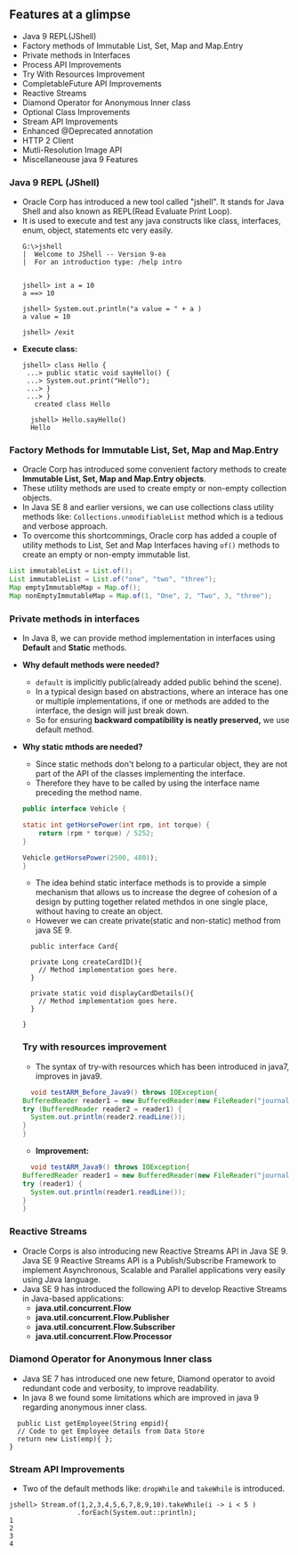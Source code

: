 ## Features at a glimpse
- Java 9 REPL(JShell)
- Factory methods of Immutable List, Set, Map and Map.Entry
- Private methods in Interfaces
- Process API Improvements
- Try With Resources Improvement
- CompletableFuture API Improvements
- Reactive Streams
- Diamond Operator for Anonymous Inner class
- Optional Class Improvements
- Stream API Improvements
- Enhanced @Deprecated annotation
- HTTP 2 Client
- Mutli-Resolution Image API
- Miscellaneouse java 9 Features

### Java 9 REPL (JShell)
- Oracle Corp has introduced a new tool called "jshell". It stands for Java Shell and also known as REPL(Read Evaluate Print Loop).
- It is used to execute and test any java constructs like class, interfaces, enum, object, statements etc very easily.
    ```jshell
    G:\>jshell
    |  Welcome to JShell -- Version 9-ea
    |  For an introduction type: /help intro


    jshell> int a = 10
    a ==> 10

    jshell> System.out.println("a value = " + a )
    a value = 10

    jshell> /exit
    ```
- **Execute class:**
  ```jshell
  jshell> class Hello {
   ...> public static void sayHello() {
   ...> System.out.print("Hello");
   ...> }
   ...> }
     created class Hello

    jshell> Hello.sayHello()
    Hello
  ```

### Factory Methods for Immutable List, Set, Map and Map.Entry
- Oracle Corp has introduced some convenient factory methods to create **Immutable List, Set, Map and Map.Entry objects**.
- These utility methods are used to create empty or non-empty collection objects.
- In Java SE 8 and earlier versions, we can use collections class utility methods like: `Collections.unmodifiableList` method which is a tedious and verbose approach.
- To overcome this shortcommings, Oracle corp has added a couple of utility methods to List, Set and Map Interfaces having `of()` methods to create an empty or non-empty immutable list.
```java
List immutableList = List.of();
List immutableList = List.of("one", "two", "three");
Map emptyImmutableMap = Map.of();
Map nonEmptyImmutableMap = Map.of(1, "One", 2, "Two", 3, "three");
```

### Private methods in interfaces
- In Java 8, we can provide method implementation in interfaces using **Default** and **Static** methods.
- **Why default methods were needed?**
  - `default` is implicitly public(already added public behind the scene). 
  - In a typical design based on abstractions, where an interace has one or multiple implementations, if one or methods are added to the interface, the design will just break down.
  - So for ensuring **backward compatibility is neatly preserved,** we use default method.
- **Why static mthods are needed?**
  - Since static methods don't belong to a particular object, they are not part of the API of the classes implementing the interface.
  - Therefore they have to be called by using the interface name preceding the method name.
  ```java
  public interface Vehicle {

  static int getHorsePower(int rpm, int torque) {
      return (rpm * torque) / 5252;
  }

  Vehicle.getHorsePower(2500, 480));
  }
  ```
  - The idea behind static interface methods is to provide a simple mechanism that allows us to increase the degree of cohesion of a design by putting together related methdos in one single place, without having to create an object.
  - However we can create private(static and non-static) method from java SE 9.
  ```
    public interface Card{

    private Long createCardID(){
      // Method implementation goes here.
    }

    private static void displayCardDetails(){
      // Method implementation goes here.
    }

  }
  ```

  ### Try with resources improvement
  - The syntax of try-with resources which has been introduced in java7, improves in java9.
  ```java
    void testARM_Before_Java9() throws IOException{
  BufferedReader reader1 = new BufferedReader(new FileReader("journaldev.txt"));
  try (BufferedReader reader2 = reader1) {
    System.out.println(reader2.readLine());
  }
  }
  ```
  - **Improvement:**
  ```java
    void testARM_Java9() throws IOException{
  BufferedReader reader1 = new BufferedReader(new FileReader("journaldev.txt"));
  try (reader1) {
    System.out.println(reader1.readLine());
  }
  }
  ```

### Reactive Streams
-  Oracle Corps is also introducing new Reactive Streams API in Java SE 9. Java SE 9 Reactive Streams API is a Publish/Subscribe Framework to implement Asynchronous, Scalable and Parallel applications very easily using Java language.
- Java SE 9 has introduced the following API to develop Reactive Streams in Java-based applications:
  - **java.util.concurrent.Flow**
  - **java.util.concurrent.Flow.Publisher**
  - **java.util.concurrent.Flow.Subscriber**
  - **java.util.concurrent.Flow.Processor**

### Diamond Operator for Anonymous Inner class
- Java SE 7 has introduced one new feture, Diamond operator to avoid redundant code and verbosity, to improve readability.
- In java 8 we found some limitations which are improved in java 9 regarding anonymous inner class.
```
  public List getEmployee(String empid){
  // Code to get Employee details from Data Store
  return new List(emp){ };
}
``` 

### Stream API Improvements
- Two of the default methods like: `dropWhile` and `takeWhile` is introduced.

```
jshell> Stream.of(1,2,3,4,5,6,7,8,9,10).takeWhile(i -> i < 5 )
                 .forEach(System.out::println);
1
2
3
4
```
